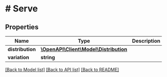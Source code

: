 # # Serve

## Properties

Name | Type | Description | Notes
------------ | ------------- | ------------- | -------------
**distribution** | [**\OpenAPI\Client\Model\Distribution**](Distribution.md) |  | [optional]
**variation** | **string** |  | [optional]

[[Back to Model list]](../../README.md#models) [[Back to API list]](../../README.md#endpoints) [[Back to README]](../../README.md)
